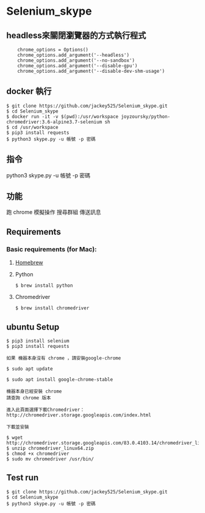 # Selenium_skype

## headless來關閉瀏覽器的方式執行程式
```    
    chrome_options = Options()
    chrome_options.add_argument('--headless')
    chrome_options.add_argument('--no-sandbox')
    chrome_options.add_argument('--disable-gpu')
    chrome_options.add_argument('--disable-dev-shm-usage')
```

## docker 執行

```
$ git clone https://github.com/jackey525/Selenium_skype.git
$ cd Selenium_skype
$ docker run -it -v $(pwd):/usr/workspace joyzoursky/python-chromedriver:3.6-alpine3.7-selenium sh
$ cd /usr/workspace
$ pip3 install requests
$ python3 skype.py -u 帳號 -p 密碼
```
## 指令
python3 skype.py -u 帳號 -p 密碼

## 功能
跑 chrome 模擬操作   搜尋群組  傳送訊息


## Requirements

### Basic requirements (for Mac):

 1. [Homebrew](http://brew.sh/)

 2. Python

	```
	$ brew install python
	```

 3. Chromedriver

	```
	$ brew install chromedriver
	```

## ubuntu Setup

```
$ pip3 install selenium
$ pip3 install requests
```
```
如果 機器本身沒有 chrome ，請安裝google-chrome

$ sudo apt update

$ sudo apt install google-chrome-stable
```
```
機器本身已經安裝 chrome
請查詢 chrome 版本

進入此頁面選擇下載Chromedriver： 
http://chromedriver.storage.googleapis.com/index.html

下載並安裝

$ wget http://chromedriver.storage.googleapis.com/83.0.4103.14/chromedriver_linux64.zip
$ unzip chromedriver_linux64.zip
$ chmod +x chromedriver
$ sudo mv chromedriver /usr/bin/
```


## Test run

```
$ git clone https://github.com/jackey525/Selenium_skype.git
$ cd Selenium_skype
$ python3 skype.py -u 帳號 -p 密碼
```


